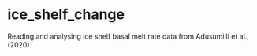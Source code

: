 # ice_shelf_change
Reading and analysing ice shelf basal melt rate data from Adusumilli et al., (2020).
